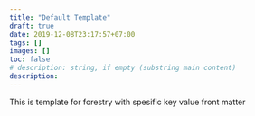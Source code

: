 ```yaml
---
title: "Default Template"
draft: true
date: 2019-12-08T23:17:57+07:00
tags: []
images: []
toc: false
# description: string, if empty (substring main content)
description:
---
```

This is template for forestry with spesific key value front matter

